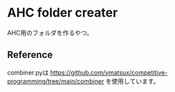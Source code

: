 # AHC folder creater
AHC用のフォルダを作るやつ。

## Reference
combiner.pyは https://github.com/ymatsux/competitive-programming/tree/main/combiner を使用しています。